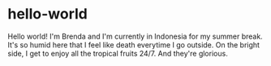 # hello-world
Hello world!
I'm Brenda and I'm currently in Indonesia for my summer break.
It's so humid here that I feel like death everytime I go outside.
On the bright side, I get to enjoy all the tropical fruits 24/7. And they're glorious.
